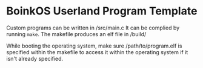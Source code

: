 # BoinkOS Userland Program Template

Custom programs can be written in /src/main.c
It can be complied by running `make`. The makefile produces an elf file in /build/

While booting the operating system, make sure /path/to/program.elf is specified within the makefile to access it within the operating system if it isn't already specified.